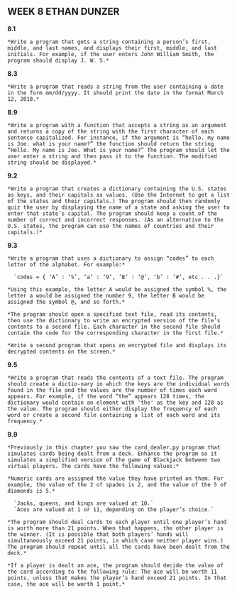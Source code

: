 ## WEEK 8 ETHAN DUNZER

  __8.1__

    *Write a program that gets a string containing a person’s first, middle, and last names, and displays their first, middle, and last initials. For example, if the user enters John William Smith, the program should display J. W. S.*

  __8.3__

    *Write a program that reads a string from the user containing a date in the form mm/dd/yyyy. It should print the date in the format March 12, 2018.*

  __8.9__

    *Write a program with a function that accepts a string as an argument and returns a copy of the string with the first character of each sentence capitalized. For instance, if the argument is “hello. my name is Joe. what is your name?” the function should return the string “Hello. My name is Joe. What is your name?” The program should let the user enter a string and then pass it to the function. The modified string should be displayed.*

  __9.2__

    *Write a program that creates a dictionary containing the U.S. states as keys, and their capitals as values. (Use the Internet to get a list of the states and their capitals.) The program should then randomly quiz the user by displaying the name of a state and asking the user to enter that state’s capital. The program should keep a count of the number of correct and incorrect responses. (As an alternative to the U.S. states, the program can use the names of countries and their capitals.)*

  __9.3__

    *Write a program that uses a dictionary to assign “codes” to each letter of the alphabet. For example:*

      `codes = { ‘A’ : ‘%’, ‘a’ : ‘9’, ‘B’ : ‘@’, ‘b’ : ‘#’, etc . . .}`

    *Using this example, the letter A would be assigned the symbol %, the letter a would be assigned the number 9, the letter B would be assigned the symbol @, and so forth.*

    *The program should open a specified text file, read its contents, then use the dictionary to write an encrypted version of the file’s contents to a second file. Each character in the second file should contain the code for the corresponding character in the first file.*

    *Write a second program that opens an encrypted file and displays its decrypted contents on the screen.*

  __9.5__

    *Write a program that reads the contents of a text file. The program should create a dictio-nary in which the keys are the individual words found in the file and the values are the number of times each word appears. For example, if the word “the” appears 128 times, the dictionary would contain an element with 'the' as the key and 128 as the value. The program should either display the frequency of each word or create a second file containing a list of each word and its frequency.*

  __9.9__

    *Previously in this chapter you saw the card_dealer.py program that simulates cards being dealt from a deck. Enhance the program so it simulates a simplified version of the game of Blackjack between two virtual players. The cards have the following values:*

    *Numeric cards are assigned the value they have printed on them. For example, the value of the 2 of spades is 2, and the value of the 5 of diamonds is 5.*

      `Jacks, queens, and kings are valued at 10.`
      `Aces are valued at 1 or 11, depending on the player’s choice.`

    *The program should deal cards to each player until one player’s hand is worth more than 21 points. When that happens, the other player is the winner. (It is possible that both players’ hands will simultaneously exceed 21 points, in which case neither player wins.) The program should repeat until all the cards have been dealt from the deck.*

    *If a player is dealt an ace, the program should decide the value of the card according to the following rule: The ace will be worth 11 points, unless that makes the player’s hand exceed 21 points. In that case, the ace will be worth 1 point.*
